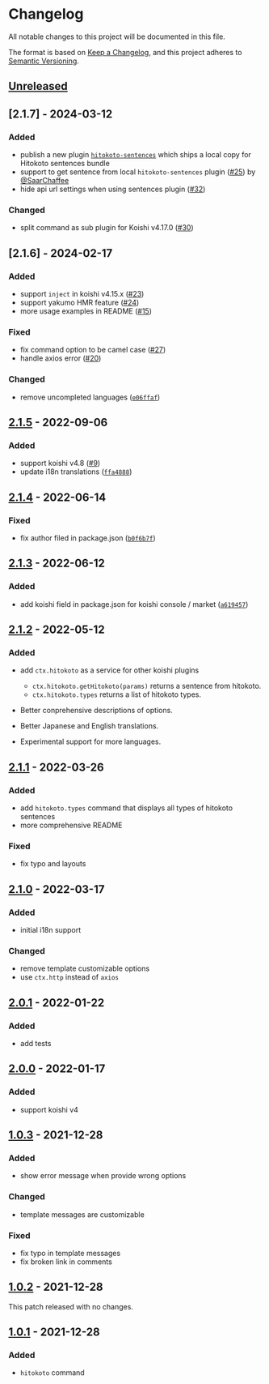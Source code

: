 # Changelog

All notable changes to this project will be documented in this file.

The format is based on [Keep a Changelog](https://keepachangelog.com/en/1.0.0/),
and this project adheres to [Semantic Versioning](https://semver.org/spec/v2.0.0.html).

## [Unreleased]

## [2.1.7] - 2024-03-12

### Added

- publish a new plugin [`hitokoto-sentences`](https://www.npmjs.com/package/koishi-plugin-hitokoto-sentences) which ships a local copy for Hitokoto sentences bundle
- support to get sentence from local `hitokoto-sentences` plugin ([#25](https://github.com/AwesomeHamster/koishi-plugin-hitokoto/pull/25)) by [@SaarChaffee](https://github.com/SaarChaffee)
- hide api url settings when using sentences plugin ([#32](https://github.com/AwesomeHamster/koishi-plugin-hitokoto/pull/32))

### Changed

- split command as sub plugin for Koishi v4.17.0 ([#30](https://github.com/AwesomeHamster/koishi-plugin-hitokoto/pull/30))

## [2.1.6] - 2024-02-17

### Added

- support `inject` in koishi v4.15.x ([#23](https://github.com/AwesomeHamster/koishi-plugin-hitokoto/pull/23))
- support yakumo HMR feature ([#24](https://github.com/AwesomeHamster/koishi-plugin-hitokoto/pull/24))
- more usage examples in README ([#15](https://github.com/AwesomeHamster/koishi-plugin-hitokoto/pull/15))

### Fixed

- fix command option to be camel case ([#27](https://github.com/AwesomeHamster/koishi-plugin-hitokoto/pull/27))
- handle axios error ([#20](https://github.com/AwesomeHamster/koishi-plugin-hitokoto/pull/20))

### Changed

- remove uncompleted languages ([`e06ffaf`](https://github.com/AwesomeHamster/koishi-plugin-hitokoto/commit/e06ffaf123f452d0c382adefcc8a5128c103001a))

## [2.1.5] - 2022-09-06

### Added

- support koishi v4.8 ([#9](https://github.com/AwesomeHamster/koishi-plugin-hitokoto/pull/9))
- update i18n translations ([`ffa4888`](https://github.com/AwesomeHamster/koishi-plugin-hitokoto/commit/ffa4888daaa51f9948d9faa7f6a68a6e4e125ff3))

## [2.1.4] - 2022-06-14

### Fixed

- fix author filed in package.json ([`b0f6b7f`](https://github.com/AwesomeHamster/koishi-plugin-hitokoto/commit/b0f6b7f5a92fa0bfd6029468d95db822d3cf8477))

## [2.1.3] - 2022-06-12

### Added

- add koishi field in package.json for koishi console / market ([`a619457`](https://github.com/AwesomeHamster/koishi-plugin-hitokoto/commit/a619457d0da84dc41dc72728f7581f8d904ce44f))

## [2.1.2] - 2022-05-12

### Added

- add `ctx.hitokoto` as a service for other koishi plugins

  - `ctx.hitokoto.getHitokoto(params)` returns a sentence from hitokoto.
  - `ctx.hitokoto.types` returns a list of hitokoto types.

- Better conprehensive descriptions of options.
- Better Japanese and English translations.
- Experimental support for more languages.

## [2.1.1] - 2022-03-26

### Added

- add `hitokoto.types` command that displays all types of hitokoto sentences
- more comprehensive README

### Fixed

- fix typo and layouts

## [2.1.0] - 2022-03-17

### Added

- initial i18n support

### Changed

- remove template customizable options
- use `ctx.http` instead of `axios`

## [2.0.1] - 2022-01-22

### Added

- add tests

## [2.0.0] - 2022-01-17

### Added

- support koishi v4

## [1.0.3] - 2021-12-28

### Added

- show error message when provide wrong options

### Changed

- template messages are customizable

### Fixed

- fix typo in template messages
- fix broken link in comments

## [1.0.2] - 2021-12-28

This patch released with no changes.

## [1.0.1] - 2021-12-28

### Added

- `hitokoto` command

[unreleased]: https://github.com/AwesomeHamster/koishi-plugin-hitokoto/compare/v2.1.5...HEAD
[2.1.5]: https://github.com/AwesomeHamster/koishi-plugin-hitokoto/compare/v2.1.4...v2.1.5
[2.1.4]: https://github.com/AwesomeHamster/koishi-plugin-hitokoto/compare/v2.1.3...v2.1.4
[2.1.3]: https://github.com/AwesomeHamster/koishi-plugin-hitokoto/compare/v2.1.2...v2.1.3
[2.1.2]: https://github.com/AwesomeHamster/koishi-plugin-hitokoto/compare/v2.1.1...v2.1.2
[2.1.1]: https://github.com/AwesomeHamster/koishi-plugin-hitokoto/compare/v2.1.0...v2.1.1
[2.1.0]: https://github.com/AwesomeHamster/koishi-plugin-hitokoto/compare/v2.0.1...v2.1.0
[2.0.1]: https://github.com/AwesomeHamster/koishi-plugin-hitokoto/compare/v2.0.0...v2.0.1
[2.0.0]: https://github.com/AwesomeHamster/koishi-plugin-hitokoto/compare/v1.0.3...v2.0.0
[1.0.3]: https://github.com/AwesomeHamster/koishi-plugin-hitokoto/compare/v1.0.2...v1.0.3
[1.0.2]: https://github.com/AwesomeHamster/koishi-plugin-hitokoto/compare/v1.0.1...v1.0.2
[1.0.1]: https://github.com/AwesomeHamster/koishi-plugin-hitokoto/compare/24cb3c341e3b1537aafa295019fddc90bc6cff9a...v1.0.1
